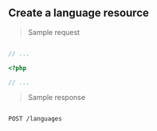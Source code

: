 ## Create a language resource

> Sample request

```shell

```

```javascript
// ...
```

```php
<?php

// ...
```

> Sample response

```json

```

`POST /languages`
